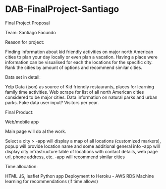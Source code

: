 # DAB-FinalProject-Santiago

Final Project Proposal

Team: Santiago Facundo

Reason for project: 

Finding information about kid friendly activities on major north American cities to plan your day locally or even plan a vacation.
Having a place were information can be visualised for each the locations for the specific city.
Rank the cities by amount of options and recommend similar cities.

Data set in detail:

Yelp Data (json) as source of Kid friendly restaurants, places for learning family time activities.
Web scrape for list of all north American cities considered to be major cities.
Data information on natural parks and urban parks.
Fake data user input? Visitors per year.

Final Product:

Web/mobile app

Main page will do al the work.

Select a city > 
-app will display a map of all locations (customized markers), popup will provide location name and some additional general info
-app will display city infrastructure table of locations with contact details, web page url, phone address, etc.
-app will recommend similar cities

Time allocation:

HTML
JS, leaflet
Python app
Deployment to Heroku -  AWS RDS
Machine learning for recommendations (if time allows)
